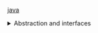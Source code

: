 
[java](java.md)

<details> <summary>Abstraction and interfaces</summary>


- An interface is an abstract class used to group related methods with empty bodies
- Classes can 'impliment' interfaces and use their methods using the 'impliment' keyword
- A class can impliment multiple interfaces, just separate them with a comma
```java
interface Animal{
    public void animalSound();
    public void run();
    public void sleep();
}

class Pig implements Animal {
  public void animalSound() {
    System.out.println("The pig says: wee wee");
  }
  public void sleep() {
    System.out.println("Zzz");
  }
}



```

</summary> </details>


